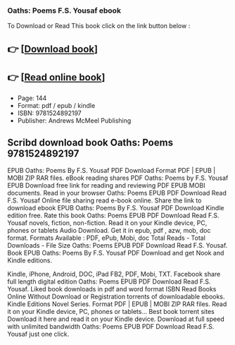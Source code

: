### Oaths: Poems F.S. Yousaf ebook

To Download or Read This book click on the link button below :

## 👉  [**[Download book](http://get-pdfs.com/download.php?group=book&from=github.com&id=710880&lnk=1066 "Download book")**]

## 👉  [**[Read online book](http://get-pdfs.com/download.php?group=book&from=github.com&id=710880&lnk=1066 "Read online book")**]


* Page: 144
* Format: pdf / epub / kindle
* ISBN: 9781524892197
* Publisher: Andrews McMeel Publishing



## Scribd download book Oaths: Poems 9781524892197


EPUB Oaths: Poems By F.S. Yousaf PDF Download Format PDF | EPUB | MOBI ZIP RAR files. eBook reading shares PDF Oaths: Poems by F.S. Yousaf EPUB Download free link for reading and reviewing PDF EPUB MOBI documents. Read in your browser Oaths: Poems EPUB PDF Download Read F.S. Yousaf Online file sharing read e-book online. Share the link to download ebook EPUB Oaths: Poems By F.S. Yousaf PDF Download Kindle edition free. Rate this book Oaths: Poems EPUB PDF Download Read F.S. Yousaf novels, fiction, non-fiction. Read it on your Kindle device, PC, phones or tablets Audio Download. Get it in epub, pdf , azw, mob, doc format. Formats Available : PDF, ePub, Mobi, doc Total Reads - Total Downloads - File Size Oaths: Poems EPUB PDF Download Read F.S. Yousaf. Book EPUB Oaths: Poems By F.S. Yousaf PDF Download and get Nook and Kindle editions.

Kindle, iPhone, Android, DOC, iPad FB2, PDF, Mobi, TXT. Facebook share full length digital edition Oaths: Poems EPUB PDF Download Read F.S. Yousaf. Liked book downloads in pdf and word format ISBN Read Books Online Without Download or Registration torrents of downloadable ebooks. Kindle Editions Novel Series. Format PDF | EPUB | MOBI ZIP RAR files. Read it on your Kindle device, PC, phones or tablets... Best book torrent sites Download it here and read it on your Kindle device. Download at full speed with unlimited bandwidth Oaths: Poems EPUB PDF Download Read F.S. Yousaf just one click.





